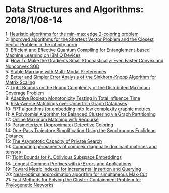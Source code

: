 # Data Structures and Algorithms: 2018/1/08-14  
1: [Heuristic algorithms for the min-max edge 2-coloring problem](https://doi.org/10.48550/arXiv.1801.02239)  
2: [Improved algorithms for the Shortest Vector Problem and the Closest  Vector Problem in the infinity norm](https://doi.org/10.48550/arXiv.1801.02358)  
3: [Efficient and Effective Quantum Compiling for Entanglement-based Machine  Learning on IBM Q Devices](https://doi.org/10.48550/arXiv.1801.02363)  
4: [How To Make the Gradients Small Stochastically: Even Faster Convex and  Nonconvex SGD](https://doi.org/10.48550/arXiv.1801.02982)  
5: [Stable Marriage with Multi-Modal Preferences](https://doi.org/10.48550/arXiv.1801.02693)  
6: [Better and Simpler Error Analysis of the Sinkhorn-Knopp Algorithm for  Matrix Scaling](https://doi.org/10.48550/arXiv.1801.02790)  
7: [Tight Bounds on the Round Complexity of the Distributed Maximum Coverage  Problem](https://doi.org/10.48550/arXiv.1801.02793)  
8: [Adaptive Boolean Monotonicity Testing in Total Influence Time](https://doi.org/10.48550/arXiv.1801.02816)  
9: [Risk-Averse Matchings over Uncertain Graph Databases](https://doi.org/10.48550/arXiv.1801.03190)  
10: [FPT algorithms for embedding into low complexity graphic metrics](https://doi.org/10.48550/arXiv.1801.03253)  
11: [A Polynomial Algorithm for Balanced Clustering via Graph Partitioning](https://doi.org/10.48550/arXiv.1801.03347)  
12: [Online Maximum Matching with Recourse](https://doi.org/10.48550/arXiv.1801.03462)  
13: [Parameterized (Approximate) Defective Coloring](https://doi.org/10.48550/arXiv.1801.03879)  
14: [One-Pass Trajectory Simplification Using the Synchronous Euclidean  Distance](https://doi.org/10.48550/arXiv.1801.05360)  
15: [The Asymptotic Capacity of Private Search](https://doi.org/10.48550/arXiv.1801.05768)  
16: [Computing permanents of complex diagonally dominant matrices and tensors](https://doi.org/10.48550/arXiv.1801.04191)  
17: [Tight Bounds for $\ell_p$ Oblivious Subspace Embeddings](https://doi.org/10.48550/arXiv.1801.04414)  
18: [Longest Common Prefixes with $k$-Errors and Applications](https://doi.org/10.48550/arXiv.1801.04425)  
19: [Toward Metric Indexes for Incremental Insertion and Querying](https://doi.org/10.48550/arXiv.1801.05055)  
20: [Near-optimal approximation algorithm for simultaneous Max-Cut](https://doi.org/10.48550/arXiv.1801.04497)  
21: [Fast Methods for Solving the Cluster Containment Problem for  Phylogenetic Networks](https://doi.org/10.48550/arXiv.1801.04498)  
